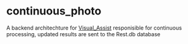 # continuous_photo

A backend architechture for [Visual_Assist](https://github.com/techpool/visual_assist) responisible for continuous processing, updated results are sent to the Rest.db database 
